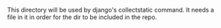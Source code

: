 This directory will be used by django's collectstatic command.
It needs a file in it in order for the dir to be included in the repo.